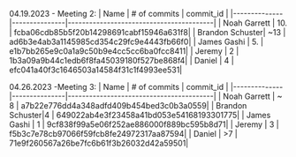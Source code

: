 04.19.2023 - Meeting 2:
| Name        | # of commits   | commit_id                               |
|--------------|---------------|-----------------------------------------|
| Noah Garrett | 10.           | fcba06cdb85b5f20b14298691cabf15946a631f8|
| Brandon Schuster| ~13        | ad6b3e4ab3a1145985cd354c29fc9e4443fb66f0|
| James Gashi  | 5.            | e1b7bb265e9c0a1a9c50b9e4cc5cc6ba0fcc8411|
| Jeremy       | 2             | 1b3a09a9b44c1edb6f8fa45039180f527be868f4|
| Daniel       | 4             | efc041a40f3c1646503a14584f31c1f4993ee531|

04.26.2023 -Meeting 3:
| Name        | # of commits   | commit_id                               |
|--------------|---------------|-----------------------------------------|
| Noah Garrett |    ~ 8        | a7b22e776dd4a348adfd409b454bed3c0b3a0559|
| Brandon Schuster|4           | 649022ab4e3f23458a41bd053e54168193301775|
| James Gashi  | 1             | 9cf838f99a5e06f252ae886000f889bc595b8d71|
| Jeremy       | 3             | f5b3c7e78cb97066f59fcb8fe24972317aa87594|
| Daniel       |  >7           | 71e9f260567a26be7fc6b61f3b26032d42a59501|
